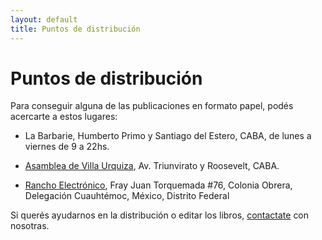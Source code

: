 ```yaml
---
layout: default
title: Puntos de distribución
---
```


# Puntos de distribución

Para conseguir alguna de las publicaciones en formato papel, podés
acercarte a estos lugares:

* La Barbarie, Humberto Primo y Santiago del Estero, CABA, de lunes a
  viernes de 9 a 22hs.

* [Asamblea de Villa Urquiza](https://asambleavillurca.wordpress.com/),
  Av. Triunvirato y Roosevelt, CABA.

* [Rancho Electrónico](http://ranchoelectronico.org/), Fray Juan
  Torquemada #76, Colonia Obrera, Delegación Cuauhtémoc, México,
  Distrito Federal

Si querés ayudarnos en la distribución o editar los libros,
[contactate][1] con nosotras.

[1]: index.html#contacto
